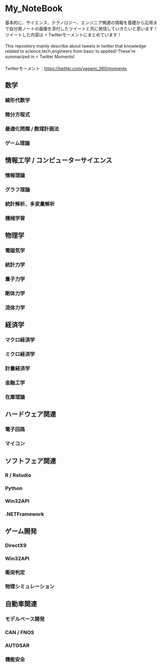 # My_NoteBook

基本的に、サイエンス、テクノロジー、エンジニア関連の情報を基礎から応用まで自分用ノートの画像を添付したツイートと共に発信していきたいと思います！
ツイートした内容は ⚡️ Twitterモーメントにまとめています！

This repository mainly describe about tweets in twitter that knowledge related to science,tech,engineers from basic to applied!
These're summarized in ⚡️ Twitter Moments!

Twitterモーメント：https://twitter.com/yagami_360/moments


## 数学

### 線形代数学

### 微分方程式

### 最適化問題 / 数理計画法

### ゲーム理論


## 情報工学 / コンピューターサイエンス

### 情報理論

### グラフ理論

### 統計解析、多変量解析

### 機械学習


## 物理学

### 電磁気学

### 統計力学

### 量子力学

### 剛体力学

### 流体力学

## 経済学

### マクロ経済学

### ミクロ経済学

### 計量経済学

### 金融工学

### 在庫理論


## ハードウェア関連

### 電子回路

### マイコン

## ソフトフェア関連

### R / Rstudio

### Python

### Win32API

### .NETFramework


## ゲーム開発

### DirectX9

### Win32API

### 衝突判定

### 物理シミュレーション

## 自動車関連

### モデルベース開発

### CAN / FNOS

### AUTOSAR

### 機能安全
